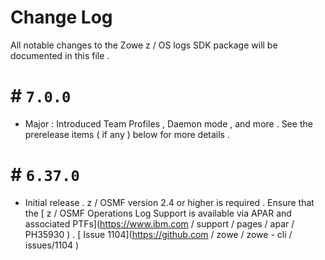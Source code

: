 # Change Log 

 All notable changes to the Zowe z / OS logs SDK package will be documented in this file . 

 # # ` 7.0.0 ` 

 - Major : Introduced Team Profiles , Daemon mode , and more . See the prerelease items ( if any ) below for more details . 

 # # ` 6.37.0 ` 

 - Initial release . z / OSMF version 2.4 or higher is required . Ensure that the [ z / OSMF Operations Log Support is available via APAR and associated PTFs](https://www.ibm.com / support / pages / apar / PH35930 ) . [ Issue 1104](https://github.com / zowe / zowe - cli / issues/1104 ) 
